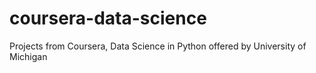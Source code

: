 # coursera-data-science
Projects from Coursera, Data Science in Python offered by University of Michigan
